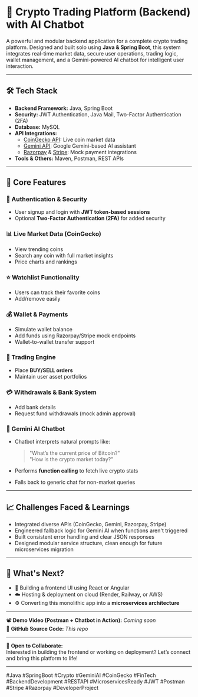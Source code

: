 # 🚀 Crypto Trading Platform (Backend) with AI Chatbot

A powerful and modular backend application for a complete crypto trading platform. Designed and built solo using **Java & Spring Boot**, this system integrates real-time market data, secure user operations, trading logic, wallet management, and a Gemini-powered AI chatbot for intelligent user interaction.

---

## 🛠 Tech Stack

- **Backend Framework:** Java, Spring Boot
- **Security:** JWT Authentication, Java Mail, Two-Factor Authentication (2FA)
- **Database:** MySQL
- **API Integrations:**
  - [CoinGecko API](https://www.coingecko.com/en/api): Live coin market data
  - [Gemini API](https://ai.google.dev): Google Gemini-based AI assistant
  - [Razorpay](https://razorpay.com) & [Stripe](https://stripe.com): Mock payment integrations
- **Tools & Others:** Maven, Postman, REST APIs

---

## 🔧 Core Features

### 🔐 Authentication & Security
- User signup and login with **JWT token-based sessions**
- Optional **Two-Factor Authentication (2FA)** for added security

### 📊 Live Market Data (CoinGecko)
- View trending coins
- Search any coin with full market insights
- Price charts and rankings

### ⭐ Watchlist Functionality
- Users can track their favorite coins
- Add/remove easily

### 💰 Wallet & Payments
- Simulate wallet balance
- Add funds using Razorpay/Stripe mock endpoints
- Wallet-to-wallet transfer support

### 🔄 Trading Engine
- Place **BUY/SELL orders**
- Maintain user asset portfolios

### 💳 Withdrawals & Bank System
- Add bank details
- Request fund withdrawals (mock admin approval)

### 🤖 Gemini AI Chatbot
- Chatbot interprets natural prompts like:
  > "What’s the current price of Bitcoin?"  
  > "How is the crypto market today?"

- Performs **function calling** to fetch live crypto stats
- Falls back to generic chat for non-market queries

---

## 📈 Challenges Faced & Learnings

- Integrated diverse APIs (CoinGecko, Gemini, Razorpay, Stripe)
- Engineered fallback logic for Gemini AI when functions aren't triggered
- Built consistent error handling and clear JSON responses
- Designed modular service structure, clean enough for future microservices migration

---

## 🚧 What's Next?

- 🎨 Building a frontend UI using React or Angular
- ☁️ Hosting & deployment on cloud (Render, Railway, or AWS)
- ⚙️ Converting this monolithic app into a **microservices architecture**

---

📽 **Demo Video (Postman + Chatbot in Action):** _Coming soon_  
🔗 **GitHub Source Code:** _This repo_  

---

💬 **Open to Collaborate:**  
Interested in building the frontend or working on deployment? Let’s connect and bring this platform to life!

---

#Java #SpringBoot #Crypto #GeminiAI #CoinGecko #FinTech #BackendDevelopment #RESTAPI #MicroservicesReady #JWT #Postman #Stripe #Razorpay #DeveloperProject
